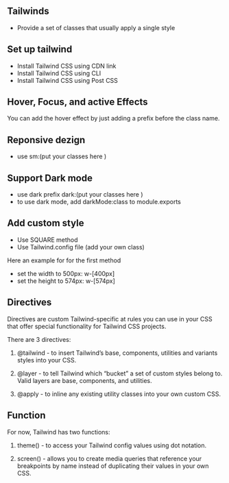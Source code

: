 ## Tailwinds 
- Provide a set of classes that usually apply a single style 
## Set up tailwind 
- Install Tailwind CSS using CDN link
- Install Tailwind CSS using CLI
- Install Tailwind CSS using Post CSS

## Hover, Focus, and active Effects
You can add the hover effect by just adding a prefix before the class name.

## Reponsive dezign 
- use sm:(put your classes here )

## Support Dark mode 
- use dark prefix dark:(put your classes here )
- to use dark mode, add darkMode:class to module.exports 


## Add custom style 
- Use SQUARE method 
- Use Tailwind.config file (add your own class)

Here an example for for the first method 
- set the width to 500px: w-[400px]
- set the height to 574px: w-[574px]

## Directives
Directives are custom Tailwind-specific at rules you can use in your CSS that offer special functionality for Tailwind CSS projects.

There are 3 directives:

1. @tailwind - to insert Tailwind’s base, components, utilities and variants styles into your CSS.

2. @layer - to tell Tailwind which “bucket” a set of custom styles belong to. Valid layers are base, components, and utilities.

3. @apply - to inline any existing utility classes into your own custom CSS.

## Function
For now, Tailwind has two functions:

1. theme() - to access your Tailwind config values using dot notation.

2. screen() - allows you to create media queries that reference your breakpoints by name instead of duplicating their values in your own CSS.
